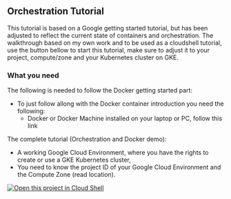 ## Orchestration Tutorial
This tutorial is based on a Google getting started tutorial, but has been adjusted to reflect the current state of containers and orchestration. The walkthrough based on my own work and to be used as a cloudshell tutorial, use the button bellow to start this tutorial, make sure to adjust it to your project, compute/zone and your Kubernetes cluster on GKE.

### What you need
The following is needed to follow the Docker getting started part: 
- To just follow allong with the Docker container introduction you need the following:
  - Docker or Docker Machine installed on your laptop or PC, follow this link
  
The complete tutorial (Orchestration and Docker demo):  
- A working Google Cloud Environment, where you have the rights to create or use a GKE Kubernetes cluster,
- You need to know the project ID of your Google Cloud Environment and the Compute Zone (read location).


[![Open this project in Cloud
Shell](http://gstatic.com/cloudssh/images/open-btn.png)](https://console.cloud.google.com/cloudshell/open?git_repo=https://github.com/quintest/cloudshell-tutorials-summerschool.git&page=editor&tutorial=orchestration/tutorial.md)

